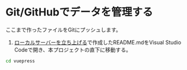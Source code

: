 # Git/GitHubでデータを管理する
ここまで作ったファイルをGitにプッシュします。

1. [ローカルサーバーを立ち上げる](chapter1.html#ローカルサーバーを立ち上げる)で作成したREADME.mdをVisual Studio Codeで開き、本プロジェクトの直下に移動する。

```bash
cd vuepress
```



